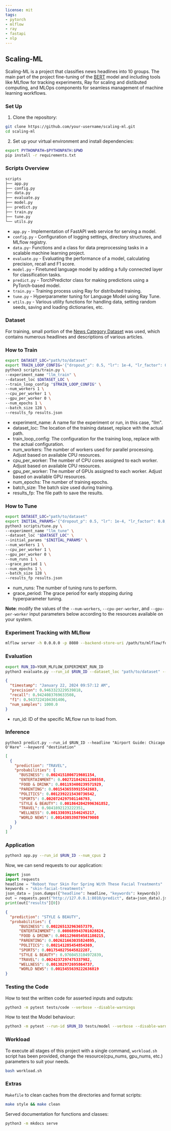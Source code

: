 ```yaml
---
license: mit
tags:
- pytorch
- mlflow
- ray
- fastapi
- nlp
---
```

## Scaling-ML
Scaling-ML is a project that classifies news headlines into 10 groups.
The main part of the project fine-tuning of the [BERT](https://huggingface.co/allenai/scibert_scivocab_uncased) model and including tools like MLflow for tracking experiments, Ray for scaling and distibuted computing, and MLOps components for seamless management of machine learning workflows.

### Set Up

1. Clone the repository:
```bash
git clone https://github.com/your-username/scaling-ml.git
cd scaling-ml
```
2. Set up your virtual environment and install dependencies:
```bash
export PYTHONPATH=$PYTHONPATH:$PWD
pip install -r requirements.txt
```
### Scripts Overview
```bash
scripts
├── app.py
├── config.py
├── data.py
├── evaluate.py
├── model.py
├── predict.py
├── train.py
├── tune.py
└── utils.py
```
- `app.py` - Implementation of FastAPI web service for serving a model.
- `config.py` - Configuration of logging settings, directory structures, and MLflow registry.
- `data.py`- Functions and a class for data preprocessing tasks in a scalable machine learning project.
- `evaluate.py` - Evaluating the performance of a model, calculating precision, recall and F1 score.
- `model.py` - Finetuned language model by adding a fully connected layer for classification tasks.
- `predict.py` - TorchPredictor class for making predictions using a PyTorch-based model.
- `train.py` - Training process using Ray for distributed training.
- `tune.py` -  Hyperparameter tuning for Language Model using Ray Tune.
- `utils.py` - Various utility functions for handling data, setting random seeds, saving and loading dictionaries, etc.
### Dataset
For training, small portion of the [News Category Dataset](https://www.kaggle.com/datasets/setseries/news-category-dataset) was used, which contains numerous headlines and descriptions of various articles.

### How to Train
```bash
export DATASET_LOC="path/to/dataset"
export TRAIN_LOOP_CONFIG='{"dropout_p": 0.5, "lr": 1e-4, "lr_factor": 0.8, "lr_patience": 5}'
python3 scripts/train.py \
--experiment_name "llm_train" \
--dataset_loc $DATASET_LOC \
--train_loop_config "$TRAIN_LOOP_CONFIG" \
--num_workers 1 \
--cpu_per_worker 1 \
--gpu_per_worker 0 \
--num_epochs 1 \
--batch_size 128 \
--results_fp results.json 
```
- experiment_name: A name for the experiment or run, in this case, "llm".
- dataset_loc: The location of the training dataset, replace with the actual path.
- train_loop_config: The configuration for the training loop, replace with the actual configuration.
- num_workers: The number of workers used for parallel processing. Adjust based on available CPU resources.
- cpu_per_worker: The number of CPU cores assigned to each worker. Adjust based on available CPU resources.
- gpu_per_worker: The number of GPUs assigned to each worker. Adjust based on available GPU resources.
- num_epochs: The number of training epochs.
- batch_size: The batch size used during training.
- results_fp: The file path to save the results.

### How to Tune
```bash
export DATASET_LOC="path/to/dataset"
export INITIAL_PARAMS='{"dropout_p": 0.5, "lr": 1e-4, "lr_factor": 0.8, "lr_patience": 5}'
python3 scripts/tune.py \
--experiment_name "llm_tune" \
--dataset_loc "$DATASET_LOC" \
--initial_params "$INITIAL_PARAMS" \
--num_workers 1 \
--cpu_per_worker 1 \
--gpu_per_worker 0 \
--num_runs 1 \
--grace_period 1 \
--num_epochs 1 \
--batch_size 128 \
--results_fp results.json 
```
- num_runs: The number of tuning runs to perform.
- grace_period: The grace period for early stopping during hyperparameter tuning.

**Note**: modify the values of the `--num-workers`, `--cpu-per-worker`, and `--gpu-per-worker` input parameters below according to the resources available on your system.

### Experiment Tracking with MLflow
```bash
mlflow server -h 0.0.0.0 -p 8080 --backend-store-uri /path/to/mlflow/folder
```

### Evaluation
```bash
export RUN_ID=YOUR_MLFLOW_EXPERIMENT_RUN_ID
python3 evaluate.py --run_id $RUN_ID --dataset_loc "path/to/dataset" --results_fp results.json
```
```json
{                                                                                                                                                                                                           
  "timestamp": "January 22, 2024 09:57:12 AM",
  "precision": 0.9463323229539818,
  "recall": 0.9424083769633508,
  "f1": 0.9437224104301406,
  "num_samples": 1000.0
}
```
- run_id: ID of the specific MLflow run to load from.
### Inference
```
python3 predict.py --run_id $RUN_ID --headline "Airport Guide: Chicago O'Hare" --keyword "destination" 
```
```json
[
  {
    "prediction": "TRAVEL",
    "probabilities": {
      "BUSINESS": 0.0024151806719601154,
      "ENTERTAINMENT": 0.002721842611208558,
      "FOOD & DRINK": 0.001193400239571929,
      "PARENTING": 0.0015436559915542603,
      "POLITICS": 0.0012392215430736542,
      "SPORTS": 0.0020724297501146793,
      "STYLE & BEAUTY": 0.0018642042996361852,
      "TRAVEL": 0.9841892123222351,
      "WELLNESS": 0.0013303911546245217,
      "WORLD NEWS": 0.0014305398799479008
    }
  }
]
```
### Application
```bash
python3 app.py --run_id $RUN_ID --num_cpus 2
```
Now, we can send requests to our application:
```python
import json
import requests
headline = "Reboot Your Skin For Spring With These Facial Treatments"
keywords = "skin-facial-treatments"
json_data = json.dumps({"headline": headline, "keywords": keywords})
out = requests.post("http://127.0.0.1:8010/predict", data=json_data).json()
print(out["results"][0])
```
```json
{
  "prediction": "STYLE & BEAUTY",
  "probabilities": {
      "BUSINESS": 0.002265132963657379,
      "ENTERTAINMENT": 0.008689943701028824,
      "FOOD & DRINK": 0.0011296054581180215,
      "PARENTING": 0.002621663035824895,
      "POLITICS": 0.002141285454854369,
      "SPORTS": 0.0017548275645822287,
      "STYLE & BEAUTY": 0.9760453104972839,
      "TRAVEL": 0.0024237297475337982,
      "WELLNESS": 0.001382972695864737,
      "WORLD NEWS": 0.0015455639222636819
}
```
### Testing the Code
How to test the written code for asserted inputs and outputs:
```bash
python3 -m pytest tests/code --verbose --disable-warnings
```
How to test the Model behaviour:
```bash
python3 -m pytest --run-id $RUN_ID tests/model --verbose --disable-warnings
```

### Workload
To execute all stages of this project with a single command, `workload.sh` script has been provided, change the resource(cpu_nums, gpu_nums, etc.) parameters to suit your needs.
```bash
bash workload.sh
```

### Extras
`Makefile` to clean caches from the directories and format scripts:
```bash
make style && make clean
```
Served documentation for functions and classes:
```bash
python3 -m mkdocs serve
```
